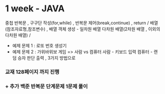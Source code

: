 # 1 week - JAVA
중첩 반복문 , 구구단 작성(for,while) , 반복문 제어(break,continue) , return /
배열(참조자료형,참조변수) , 배열 객체 생성 - 일차원 배열 
다차원 배열(2차원 배열 , 이외의 다차원 배열) / 
- 예제 문제 1 : 로또 번호 생성기 
- 예제 문제 2 : 가위바위보 게임 
=> 사람 vs 컴퓨터 
사람 - 키보드 입력 
컴퓨터 - 랜덤 
승자 판단 출력 , 3가지 방법으로 
### 교재 128페이지 까지 진행
### + 추가 백준 반복문 단계문제 1문제 풀이
